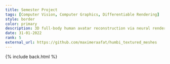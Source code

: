 ```yaml
---
title: Semester Project
tags: [Computer Vision, Computer Graphics, Differentiable Rendering]
style: border
color: primary
description: 3D full-body human avatar reconstruction via neural rendering
date: 31-01-2022
rank: 5
external_url: https://github.com/maximeraafat/humbi_textured_meshes
---
```


{% include back.html %}